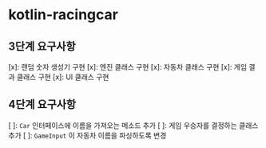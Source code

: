# kotlin-racingcar

## 3단계 요구사항

[x]: 랜덤 숫자 생성기 구현
[x]: 엔진 클래스 구현
[x]: 자동차 클래스 구현
[x]: 게임 결과 클래스 구현
[x]: UI 클래스 구현

## 4단계 요구사항

[ ]: `Car` 인터페이스에 이름을 가져오는 메소드 추가
[ ]: 게임 우승자를 결정하는 클래스 추가
[ ]: `GameInput` 이 자동차 이름을 파싱하도록 변경
